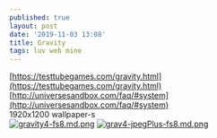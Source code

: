 ```yaml
---
published: true
layout: post
date: '2019-11-03 13:08'
title: Gravity
tags: luv web mine
---
```

[https://testtubegames.com/gravity.html](https://testtubegames.com/gravity.html)  
[http://universesandbox.com/faq/#system](http://universesandbox.com/faq/#system)  
1920x1200 wallpaper-s    
[![gravity4-fs8.md.png](https://cdn.scrot.moe/images/2019/11/03/gravity4-fs8.md.png)](https://cdn.scrot.moe/images/2019/11/03/gravity4-fs8.png)
[![grav4-jpegPlus-fs8.md.png](https://cdn.scrot.moe/images/2019/11/03/grav4-jpegPlus-fs8.md.png)](https://cdn.scrot.moe/images/2019/11/03/grav4-jpegPlus-fs8.png)
